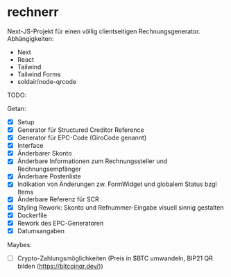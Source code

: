 # rechnerr

Next-JS-Projekt für einen völlig clientseitigen Rechnungsgenerator.
Abhängigkeiten:
- Next
- React
- Tailwind
- Tailwind Forms
- soldair/node-qrcode

TODO:

Getan: 
- [x] Setup
- [x] Generator für Structured Creditor Reference 
- [x] Generator für EPC-Code (GiroCode genannt)
- [x] Interface
- [x] Änderbarer Skonto
- [x] Änderbare Informationen zum Rechnungssteller und Rechnungsempfänger
- [x] Änderbare Postenliste
- [x] Indikation von Änderungen zw. FormWidget und globalem Status bzgl Items
- [x] Änderbare Referenz für SCR 
- [x] Styling Rework: Skonto und Refnummer-Eingabe visuell sinnig gestalten
- [x] Dockerfile
- [x] Rework des EPC-Generatoren
- [x] Datumsangaben

Maybes:
- [ ] Crypto-Zahlungsmöglichkeiten (Preis in $BTC umwandeln, BIP21 QR bilden (https://bitcoinqr.dev/))